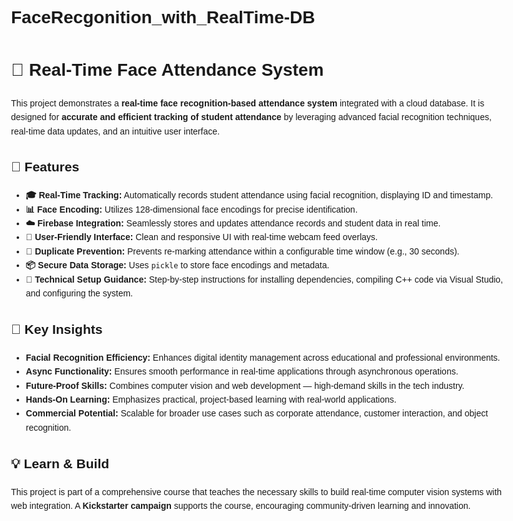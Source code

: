 # FaceRecgonition_with_RealTime-DB
<!DOCTYPE html>
<html lang="en">
<head>
  <meta charset="UTF-8">
  <title>Real-Time Face Attendance System</title>
</head>
<body style="font-family: Arial, sans-serif; line-height: 1.6; max-width: 800px; margin: auto; padding: 20px;">

  <h1>📸 Real-Time Face Attendance System</h1>

  <p>This project demonstrates a <strong>real-time face recognition-based attendance system</strong> integrated with a cloud database. It is designed for <strong>accurate and efficient tracking of student attendance</strong> by leveraging advanced facial recognition techniques, real-time data updates, and an intuitive user interface.</p>

  <h2>🚀 Features</h2>
  <ul>
    <li><strong>🎓 Real-Time Tracking:</strong> Automatically records student attendance using facial recognition, displaying ID and timestamp.</li>
    <li><strong>📊 Face Encoding:</strong> Utilizes 128-dimensional face encodings for precise identification.</li>
    <li><strong>☁️ Firebase Integration:</strong> Seamlessly stores and updates attendance records and student data in real time.</li>
    <li><strong>📐 User-Friendly Interface:</strong> Clean and responsive UI with real-time webcam feed overlays.</li>
    <li><strong>🔄 Duplicate Prevention:</strong> Prevents re-marking attendance within a configurable time window (e.g., 30 seconds).</li>
    <li><strong>📦 Secure Data Storage:</strong> Uses <code>pickle</code> to store face encodings and metadata.</li>
    <li><strong>🔧 Technical Setup Guidance:</strong> Step-by-step instructions for installing dependencies, compiling C++ code via Visual Studio, and configuring the system.</li>
  </ul>

  <h2>🧠 Key Insights</h2>
  <ul>
    <li><strong>Facial Recognition Efficiency:</strong> Enhances digital identity management across educational and professional environments.</li>
    <li><strong>Async Functionality:</strong> Ensures smooth performance in real-time applications through asynchronous operations.</li>
    <li><strong>Future-Proof Skills:</strong> Combines computer vision and web development — high-demand skills in the tech industry.</li>
    <li><strong>Hands-On Learning:</strong> Emphasizes practical, project-based learning with real-world applications.</li>
    <li><strong>Commercial Potential:</strong> Scalable for broader use cases such as corporate attendance, customer interaction, and object recognition.</li>
  </ul>

  <h2>💡 Learn & Build</h2>
  <p>This project is part of a comprehensive course that teaches the necessary skills to build real-time computer vision systems with web integration. A <strong>Kickstarter campaign</strong> supports the course, encouraging community-driven learning and innovation.</p>

</body>
</html>
